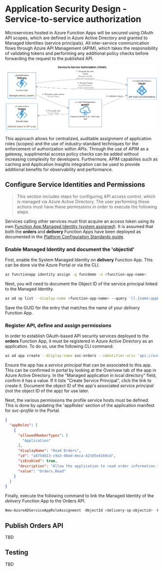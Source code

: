 # Application Security Design - Service-to-service authorization

Microservices hosted in Azure Function Apps will be secured using OAuth API scopes, which are defined in Azure Active Directory and granted to Managed Identities (service principals). All inter-service communication flows through Azure API Management (APIM), which takes the responsibility of validating tokens and performing any additional policy checks before forwarding the request to the published API.

<img src="img/s2s-oauth.png" width="700"/>

This approach allows for centralized, auditable assignment of application roles (scopes) and the use of industry-standard techniques for the enforcement of authorization within APIs. Through the use of APIM as a gateway, supplimental access policy checks can be added without increasing complexity for developers. Furthermore, APIM capabilies such as caching and Application Insights integration can be used to provide additional benefits for observability and performance.

## Configure Service Identities and Permissions

> This section includes steps for configuring API access control, which is managed via Azure Active Directory. The user performing these actions must have these permissions in order to execute the following steps.

Services calling other services must first acquire an access token using its own [Function App Managed Identity (system assigned)](https://docs.microsoft.com/en-us/azure/app-service/overview-managed-identity?tabs=dotnet). It is assumed that both the **orders** and **delivery** Function Apps have been deployed as documented in the [Platform Configuration Standards guide](1-plat-configstds.md).

### Enable Managed Identity and document the 'objectid'

First, enable the System Managed Identity on **delivery** Function App. This can be done via the Azure Portal or via the CLI.

```bash
az functionapp identity assign -g funcdemo -n <function-app-name>
```

Next, you will need to document the Object ID of the service principal linked to the Managed Identity.

```bash
az ad sp list --display-name <function-app-name> --query '[].{name:appDisplayName,objectId:objectId}' -o tsv
```

Save the GUID for the entry that matches the name of your *delivery* Function App.

### Register API, define and assign permissions

In order to establish OAuth-based API security services deployed to the **orders** Function App, it must be registered in Azure Active Directory as an application. To do so, use the following CLI command:

```bash
az ad app create --display-name svc-orders --identifier-uris 'api://svc-orders'
```

Ensure the app has a *service principal* that can be associated to this app. This can be confirmed in portal by looking at the Overivew tab of the app in Azure Active Directory. In the "Managed application in local directory" field, confirm it has a value. If it lists "Create Service Principal", click the link to create it. Document the object ID of the app's associated *service principal* (not the object ID of the app) for use later.

Next, the various permissions the profile service hosts must be defined. This is done by updating the 'appRoles' section of the application manifest for *svc-profile* in the Portal.

```json
{
  "appRoles": [
    {
      "allowedMemberTypes": [
        "Application"
      ],
      "displayName": "Read Orders",
      "id": "a875db13-c9a3-46ed-9eca-423d5e4169cd",
      "isEnabled": true,
      "description": "Allow the application to read order information.",
      "value": "Orders.Read"
    }
  ]
}
```

Finally, execute the following command to link the Managed Identity of the *delivery* Function App to the Orders API.

```powershell
New-AzureADServiceAppRoleAssignment -ObjectId <delivery-sp-objectid> -PrincipalId <delivery-sp-objectid> -Id <orders-approle-id> -ResourceId <orders-app-serviceprincipal-objectid>
```

## Publish Orders API

TBD

## Testing

TBD